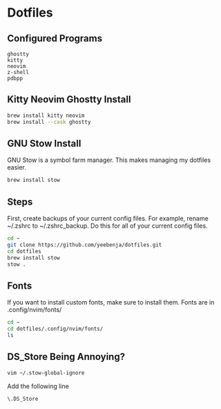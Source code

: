 # Dotfiles

## Configured Programs
```
ghostty
kitty
neovim
z-shell
pdbpp
```

## Kitty Neovim Ghostty Install
```bash
brew install kitty neovim 
brew install --cask ghostty
```

## GNU Stow Install
GNU Stow is a symbol farm manager. This makes managing my dotfiles easier.
```bash
brew install stow 
```

## Steps
First, create backups of your current config files. For example, rename ~/.zshrc to ~/.zshrc_backup. Do this for all of your current config files.
```bash
cd ~
git clone https://github.com/yeebenja/dotfiles.git
cd dotfiles
brew install stow
stow .
```

## Fonts
If you want to install custom fonts, make sure to install them. Fonts are in .config/nvim/fonts/
```bash
cd ~
cd dotfiles/.config/nvim/fonts/
ls
```

## DS_Store Being Annoying?
```bash
vim ~/.stow-global-ignore
```
Add the following line
```
\.DS_Store
```


